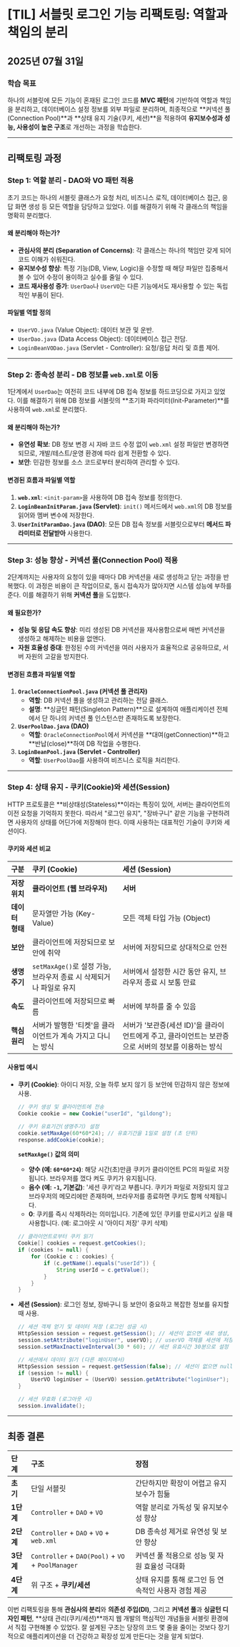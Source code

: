 # [TIL] 서블릿 로그인 기능 리팩토링: 역할과 책임의 분리

## 2025년 07월 31일

### 학습 목표

하나의 서블릿에 모든 기능이 혼재된 로그인 코드를 **MVC 패턴**에 기반하여 역할과 책임을 분리하고, 데이터베이스 설정 정보를 외부 파일로 분리하며, 최종적으로 **커넥션 풀(Connection Pool)**과 **상태 유지 기술(쿠키, 세션)**을 적용하여 **유지보수성과 성능, 사용성이 높은 구조**로 개선하는 과정을 학습한다.

---

## 리팩토링 과정

### Step 1: 역할 분리 - DAO와 VO 패턴 적용

초기 코드는 하나의 서블릿 클래스가 요청 처리, 비즈니스 로직, 데이터베이스 접근, 응답 화면 생성 등 모든 역할을 담당하고 있었다. 이를 해결하기 위해 각 클래스의 책임을 명확히 분리했다.

#### 왜 분리해야 하는가?

- **관심사의 분리 (Separation of Concerns)**: 각 클래스는 하나의 책임만 갖게 되어 코드 이해가 쉬워진다.
- **유지보수성 향상**: 특정 기능(DB, View, Logic)을 수정할 때 해당 파일만 집중해서 볼 수 있어 수정이 용이하고 실수를 줄일 수 있다.
- **코드 재사용성 증가**: `UserDao`나 `UserVO`는 다른 기능에서도 재사용할 수 있는 독립적인 부품이 된다.

#### 파일별 역할 정의

- `UserVO.java` (Value Object): 데이터 보관 및 운반.
- `UserDao.java` (Data Access Object): 데이터베이스 접근 전담.
- `LoginBeanVODao.java` (Servlet - Controller): 요청/응답 처리 및 흐름 제어.

---

### Step 2: 종속성 분리 - DB 정보를 `web.xml`로 이동

1단계에서 `UserDao`는 여전히 코드 내부에 DB 접속 정보를 하드코딩으로 가지고 있었다. 이를 해결하기 위해 DB 정보를 서블릿의 **초기화 파라미터(Init-Parameter)**를 사용하여 `web.xml`로 분리했다.

#### 왜 분리해야 하는가?

- **유연성 확보**: DB 정보 변경 시 자바 코드 수정 없이 `web.xml` 설정 파일만 변경하면 되므로, 개발/테스트/운영 환경에 따라 쉽게 전환할 수 있다.
- **보안**: 민감한 정보를 소스 코드로부터 분리하여 관리할 수 있다.

#### 변경된 흐름과 파일별 역할

1.  **`web.xml`**: `<init-param>`을 사용하여 DB 접속 정보를 정의한다.
2.  **`LoginBeanInitParam.java` (Servlet)**: `init()` 메서드에서 `web.xml`의 DB 정보를 읽어와 멤버 변수에 저장한다.
3.  **`UserInitParamDao.java` (DAO)**: 모든 DB 접속 정보를 서블릿으로부터 **메서드 파라미터로 전달받아** 사용한다.

---

### Step 3: 성능 향상 - 커넥션 풀(Connection Pool) 적용

2단계까지는 사용자의 요청이 있을 때마다 DB 커넥션을 새로 생성하고 닫는 과정을 반복했다. 이 과정은 비용이 큰 작업이므로, 동시 접속자가 많아지면 시스템 성능에 부하를 준다. 이를 해결하기 위해 **커넥션 풀**을 도입했다.

#### 왜 필요한가?

- **성능 및 응답 속도 향상**: 미리 생성된 DB 커넥션을 재사용함으로써 매번 커넥션을 생성하고 해제하는 비용을 없앤다.
- **자원 효율성 증대**: 한정된 수의 커넥션을 여러 사용자가 효율적으로 공유하므로, 서버 자원의 고갈을 방지한다.

#### 변경된 흐름과 파일별 역할

1.  **`OracleConnectionPool.java` (커넥션 풀 관리자)**
    - **역할**: DB 커넥션 풀을 생성하고 관리하는 전담 클래스.
    - **설명**: **싱글턴 패턴(Singleton Pattern)**으로 설계하여 애플리케이션 전체에서 단 하나의 커넥션 풀 인스턴스만 존재하도록 보장한다.
2.  **`UserPoolDao.java` (DAO)**
    - **역할**: `OracleConnectionPool`에서 커넥션을 **대여(getConnection)**하고 **반납(close)**하여 DB 작업을 수행한다.
3.  **`LoginBeanPool.java` (Servlet - Controller)**
    - **역할**: `UserPoolDao`를 사용하여 비즈니스 로직을 처리한다.

---

### Step 4: 상태 유지 - 쿠키(Cookie)와 세션(Session)

HTTP 프로토콜은 **비상태성(Stateless)**이라는 특징이 있어, 서버는 클라이언트의 이전 요청을 기억하지 못한다. 따라서 "로그인 유지", "장바구니" 같은 기능을 구현하려면 사용자의 상태를 어딘가에 저장해야 한다. 이때 사용하는 대표적인 기술이 쿠키와 세션이다.

#### 쿠키와 세션 비교

| 구분 | 쿠키 (Cookie) | 세션 (Session) |
| :--- | :--- | :--- |
| **저장 위치** | **클라이언트 (웹 브라우저)** | **서버** |
| **데이터 형태** | 문자열만 가능 (Key-Value) | 모든 객체 타입 가능 (Object) |
| **보안** | 클라이언트에 저장되므로 보안에 취약 | 서버에 저장되므로 상대적으로 안전 |
| **생명주기** | `setMaxAge()`로 설정 가능, 브라우저 종료 시 삭제되거나 파일로 유지 | 서버에서 설정한 시간 동안 유지, 브라우저 종료 시 보통 만료 |
| **속도** | 클라이언트에 저장되므로 빠름 | 서버에 부하를 줄 수 있음 |
| **핵심 원리** | 서버가 발행한 '티켓'을 클라이언트가 계속 가지고 다니는 방식 | 서버가 '보관증(세션 ID)'을 클라이언트에게 주고, 클라이언트는 보관증으로 서버의 정보를 이용하는 방식 |

#### 사용법 예시

-   **쿠키 (Cookie)**: 아이디 저장, 오늘 하루 보지 않기 등 보안에 민감하지 않은 정보에 사용.

    ```java
    // 쿠키 생성 및 클라이언트에 전송
    Cookie cookie = new Cookie("userId", "gildong");

    // 쿠키 유효기간(생명주기) 설정
    cookie.setMaxAge(60*60*24); // 유효기간을 1일로 설정 (초 단위)
    response.addCookie(cookie);
    ```

    **`setMaxAge()` 값의 의미**
    -   **양수 (예: `60*60*24`)**: 해당 시간(초)만큼 쿠키가 클라이언트 PC의 파일로 저장됩니다. 브라우저를 껐다 켜도 쿠키가 유지됩니다.
    -   **음수 (예: `-1`, 기본값)**: '세션 쿠키'라고 부릅니다. 쿠키가 파일로 저장되지 않고 브라우저의 메모리에만 존재하며, 브라우저를 종료하면 쿠키도 함께 삭제됩니다.
    -   **0**: 쿠키를 즉시 삭제하라는 의미입니다. 기존에 있던 쿠키를 만료시키고 싶을 때 사용합니다. (예: 로그아웃 시 '아이디 저장' 쿠키 삭제)

    ```java
    // 클라이언트로부터 쿠키 읽기
    Cookie[] cookies = request.getCookies();
    if (cookies != null) {
        for (Cookie c : cookies) {
            if (c.getName().equals("userId")) {
                String userId = c.getValue();
            }
        }
    }
    ```

-   **세션 (Session)**: 로그인 정보, 장바구니 등 보안이 중요하고 복잡한 정보를 유지할 때 사용.

    ```java
    // 세션 객체 얻기 및 데이터 저장 (로그인 성공 시)
    HttpSession session = request.getSession(); // 세션이 없으면 새로 생성, 있으면 기존 세션 반환
    session.setAttribute("loginUser", userVO); // userVO 객체를 세션에 저장
    session.setMaxInactiveInterval(30 * 60); // 세션 유효시간 30분으로 설정

    // 세션에서 데이터 읽기 (다른 페이지에서)
    HttpSession session = request.getSession(false); // 세션이 없으면 null 반환
    if (session != null) {
        UserVO loginUser = (UserVO) session.getAttribute("loginUser");
    }

    // 세션 무효화 (로그아웃 시)
    session.invalidate();
    ```

---

## 최종 결론

| 단계 | 구조 | 장점 |
| :--- | :--- | :--- |
| **초기** | 단일 서블릿 | 간단하지만 확장이 어렵고 유지보수가 힘듦 |
| **1단계** | `Controller` + `DAO` + `VO` | 역할 분리로 가독성 및 유지보수성 향상 |
| **2단계** | `Controller` + `DAO` + `VO` + `web.xml` | DB 종속성 제거로 유연성 및 보안 향상 |
| **3단계** | `Controller` + `DAO(Pool)` + `VO` + `PoolManager` | 커넥션 풀 적용으로 성능 및 자원 효율성 극대화 |
| **4단계** | 위 구조 + **쿠키/세션** | 상태 유지를 통해 로그인 등 연속적인 사용자 경험 제공 |

이번 리팩토링을 통해 **관심사의 분리**와 **의존성 주입(DI)**, 그리고 **커넥션 풀**과 **싱글턴 디자인 패턴**, **상태 관리(쿠키/세션)**까지 웹 개발의 핵심적인 개념들을 서블릿 환경에서 직접 구현해볼 수 있었다. 잘 설계된 구조는 당장의 코드 몇 줄을 줄이는 것보다 장기적으로 애플리케이션을 더 건강하고 확장성 있게 만든다는 것을 알게 되었다.
